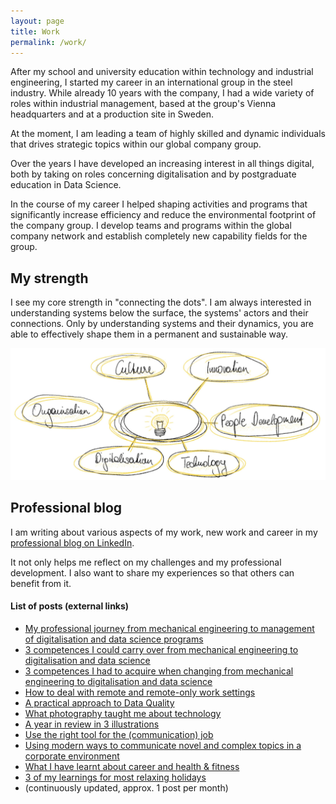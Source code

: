 ```yaml
---
layout: page
title: Work
permalink: /work/
---
```


After my school and university education within technology and industrial engineering, I started my career in an international group in the steel industry. While already 10 years with the company, I had a wide variety of roles within industrial management, based at the group's Vienna headquarters and at a production site in Sweden.

At the moment, I am leading a team of highly skilled and dynamic individuals that drives strategic topics within our global company group.

Over the years I have developed an increasing interest in all things digital, both by taking on roles concerning digitalisation and by postgraduate education in Data Science.

In the course of my career I helped shaping activities and programs that significantly increase efficiency and reduce the environmental footprint of the company group. I develop teams and programs within the global company network and establish completely new capability fields for the group. 

## My strength

I see my core strength in "connecting the dots". I am always interested in understanding systems below the surface, the systems' actors and their connections. Only by understanding systems and their dynamics, you are able to effectively shape them in a permanent and sustainable way.

![Posts overview](../images/work_jakob_strenth.jpg)

## Professional blog

I am writing about various aspects of my work, new work and career in my [professional blog on LinkedIn](https://www.linkedin.com/pulse/welcome-jakobs-linkedin-blog-updated-lists-all-posts-jakob-h%C3%BCrner/).

It not only helps me reflect on my challenges and my professional development. I also want to share my experiences so that others can benefit from it. 

#### List of posts (external links)

*   [My professional journey from mechanical engineering to management of digitalisation and data science programs](https://www.linkedin.com/pulse/my-professional-journey-from-mechanical-engineering-data-jakob-h%C3%BCrner/)
*   [3 competences I could carry over from mechanical engineering to digitalisation and data science](https://www.linkedin.com/pulse/3-competences-i-could-carry-over-from-mechanical-data-jakob-h%C3%BCrner/)
*   [3 competences I had to acquire when changing from mechanical engineering to digitalisation and data science](https://www.linkedin.com/pulse/3-competences-i-had-acquire-when-changing-from-data-science-hürner)
*   [How to deal with remote and remote-only work settings](https://www.linkedin.com/pulse/how-deal-remote-remote-only-work-settings-jakob-h%C3%BCrner)
*   [A practical approach to Data Quality](https://www.linkedin.com/pulse/practical-approach-data-quality-jakob-h%25C3%25BCrner/)
*   [What photography taught me about technology](https://www.linkedin.com/pulse/what-photography-taught-me-technology-jakob-h%25C3%25BCrner)
*   [A year in review in 3 illustrations](https://www.linkedin.com/pulse/year-review-3-illustrations-jakob-h%C3%BCrner?lipi=urn%3Ali%3Apage%3Ad_flagship3_detail_base%3BGGdva%2Bv1QBO4DBQWKFLsjQ%3D%3D)
*   [Use the right tool for the (communication) job](https://www.linkedin.com/pulse/use-right-tool-communication-job-jakob-h%C3%BCrner/)
*   [Using modern ways to communicate novel and complex topics in a corporate environment](https://www.linkedin.com/pulse/using-modern-ways-communicate-novel-complex-topics-corporate-h%C3%BCrner)
*   [What I have learnt about career and health & fitness](https://www.linkedin.com/pulse/what-i-have-learnt-career-health-fitness-jakob-h%2525C3%2525BCrner)
*   [3 of my learnings for most relaxing holidays](https://www.linkedin.com/pulse/3-my-learnings-most-relaxing-holidays-jakob-h%25C3%25BCrner)
*   (continuously updated, approx. 1 post per month)
